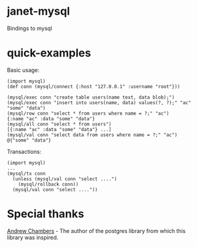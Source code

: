 # janet-mysql
Bindings to mysql

# quick-examples

Basic usage:

```
(import mysql)
(def conn (mysql/connect {:host "127.0.0.1" :username "root"}))

(mysql/exec conn "create table users(name text, data blob);")
(mysql/exec conn "insert into users(name, data) values(?, ?);" "ac" "some" "data")
(mysql/row conn "select * from users where name = ?;" "ac")
{:name "ac" :data "some" "data"}
(mysql/all conn "select * from users")
[{:name "ac" :data "some" "data"} ...]
(mysql/val conn "select data from users where name = ?;" "ac")
@{"some" "data"}
```

Transactions:

```
(import mysql)
...
(mysql/tx conn
  (unless (mysql/val conn "select ....")
    (mysql/rollback conn))
  (mysql/val conn "select ...."))
```

# Special thanks

[Andrew Chambers](https://github.com/andrewchambers/janet-pq/) - The author of the postgres library from which this library was inspired.